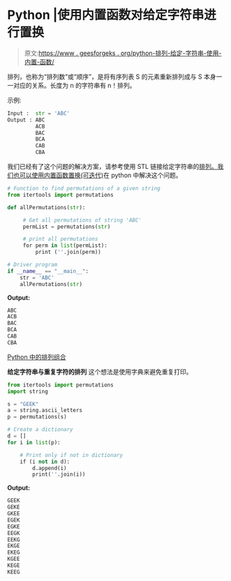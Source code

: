 # Python |使用内置函数对给定字符串进行置换

> 原文:[https://www . geesforgeks . org/python-排列-给定-字符串-使用-内置-函数/](https://www.geeksforgeeks.org/python-permutation-given-string-using-inbuilt-function/)

排列，也称为“排列数”或“顺序”，是将有序列表 S 的元素重新排列成与 S 本身一一对应的关系。长度为 n 的字符串有 n！排列。

示例:

```py
Input :  str = 'ABC'
Output : ABC 
         ACB 
         BAC 
         BCA 
         CAB 
         CBA
```

我们已经有了这个问题的解决方案，请参考使用 STL 链接给定字符串的[排列。我们也可以使用内置函数](https://www.geeksforgeeks.org/permutations-of-a-given-string-using-stl/)[置换(可迭代)](https://www.geeksforgeeks.org/permutation-and-combination-in-python/)在 python 中解决这个问题。

```py
# Function to find permutations of a given string
from itertools import permutations

def allPermutations(str):

     # Get all permutations of string 'ABC'
     permList = permutations(str)

     # print all permutations
     for perm in list(permList):
         print (''.join(perm))

# Driver program
if __name__ == "__main__":
    str = 'ABC'
    allPermutations(str)
```

**Output:**

```py
ABC
ACB
BAC
BCA
CAB
CBA

```

[Python 中的排列组合](https://www.geeksforgeeks.org/permutation-and-combination-in-python/)

**给定字符串与重复字符的排列**
这个想法是使用字典来避免重复打印。

```py
from itertools import permutations
import string

s = "GEEK"
a = string.ascii_letters
p = permutations(s)

# Create a dictionary
d = []
for i in list(p):

    # Print only if not in dictionary
    if (i not in d):
        d.append(i)
        print(''.join(i))
```

**Output:**

```py
GEEK
GEKE
GKEE
EGEK
EGKE
EEGK
EEKG
EKGE
EKEG
KGEE
KEGE
KEEG

```